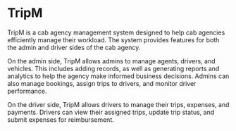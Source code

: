 # TripM
TripM is a cab agency management system designed to help cab agencies efficiently manage their workload. The system provides features for both the admin and driver sides
of the cab agency.

On the admin side, TripM allows admins to manage agents, drivers, and vehicles. This includes adding records, as well as generating reports 
and analytics to help the agency make informed business decisions. Admins can also manage bookings, assign trips to drivers, and monitor driver performance.

On the driver side, TripM allows drivers to manage their trips, expenses, and payments. Drivers can view their assigned trips, update trip status, 
and submit expenses for reimbursement. 
